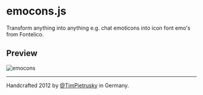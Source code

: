 # emocons.js

Transform anything into anything e.g. chat emoticons into icon font emo's from Fontelico. 

## Preview

![emocons](https://raw.github.com/TimPietrusky/emocons/master/img/emocons_preview.png)

---

Handcrafted 2012 by [@TimPietrusky](http://twitter.com/TimPietrusky) in Germany.
